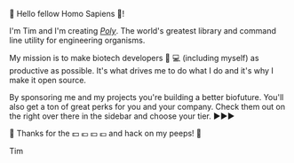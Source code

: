 :wave: Hello fellow Homo Sapiens :walking:! 

I'm Tim and I'm creating [_Poly_](https://github.com/TimothyStiles/poly). The world's greatest library and command line utility for engineering organisms.

My mission is to make biotech developers :dna: :computer: (including myself) as productive as possible. It's what drives me to do what I do and it's why I make it open source.

By sponsoring me and my projects you're building a better biofuture. You'll also get a ton of great perks for you and your company. Check them out on the right over there in the sidebar and choose your tier. :arrow_forward::arrow_forward::arrow_forward:

:metal: Thanks for the :dollar: :euro: :yen: :pound: and hack on my peeps! :metal: 

Tim

